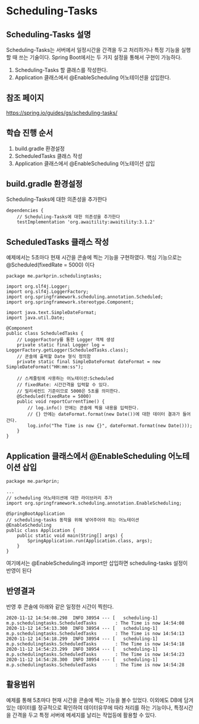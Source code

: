 # Scheduling-Tasks

## Scheduling-Tasks 설명
Scheduling-Tasks는 서버에서 일정시간을 간격을 두고 처리하거나 특정 기능을
실행 할 때 쓰는 기술이다. Spring Boot에서는 두 가지 설정을 통해서
구현이 가능하다.

1. Scheduling-Tasks 할 클래스를 작성한다.
2. Application 클래스에서 @EnableScheduling 어노테이션을 삽입한다.  

## 참조 페이지
https://spring.io/guides/gs/scheduling-tasks/

## 학습 진행 순서
1. build.gradle 환경설정
2. ScheduledTasks 클래스 작성
3. Application 클래스에서 @EnableScheduling 어노테이션 삽입


## build.gradle 환경설정

Scheduling-Tasks에 대한 의존성을 추가한다
```
dependencies {
    // Scheduling-Tasks에 대한 의존성을 추가한다
    testImplementation 'org.awaitility:awaitility:3.1.2' 
```

## ScheduledTasks 클래스 작성
예제에서는 5초마다 현재 시간을 콘솔에 찍는 기능을 구현하였다. 
핵심 기능으로는 @Scheduled(fixedRate = 5000) 이다

```
package me.parkprin.schedulingtasks;

import org.slf4j.Logger;
import org.slf4j.LoggerFactory;
import org.springframework.scheduling.annotation.Scheduled;
import org.springframework.stereotype.Component;

import java.text.SimpleDateFormat;
import java.util.Date;

@Component
public class ScheduledTasks {
    // LoggerFactory를 통한 Logger 객체 생성
    private static final Logger log = LoggerFactory.getLogger(ScheduledTasks.class);
    // 콘솔에 출력할 Date 형식 정의함
    private static final SimpleDateFormat dateFormat = new SimpleDateFormat("HH:mm:ss");

    // 스케줄링에 사용하는 어노테이션:Scheduled
    // fixedRate: 시간간격을 입력할 수 있다.
    // 밀리세컨드 기준이므로 5000은 5초를 의미한다.
    @Scheduled(fixedRate = 5000)
    public void reportCurrentTime() {
        // log.info() 안에는 콘솔에 찍을 내용을 입력한다. 
        // {} 안에는 dateFormat.format(new Date())에 대한 데이터 결과가 들어간다.
        log.info("The Time is now {}", dateFormat.format(new Date()));
    }
}

```

## Application 클래스에서 @EnableScheduling 어노테이션 삽입

```
package me.parkprin;

...
// scheduling 어노테이션에 대한 라이브러리 추가
import org.springframework.scheduling.annotation.EnableScheduling;

@SpringBootApplication
// scheduling-tasks 동작을 위해 넣어주어야 하는 어노테이션
@EnableScheduling
public class Application {
    public static void main(String[] args) {
        SpringApplication.run(Application.class, args);
    }
}
```
여기에서는 @EnableScheduling과 import만 삽입하면 scheduling-tasks 설정이 반영이 된다

## 반영결과
반영 후 콘솔에 아래와 같은 일정한 시간이 찍힌다.
```
2020-11-12 14:54:08.298  INFO 38954 --- [   scheduling-1] m.p.schedulingtasks.ScheduledTasks       : The Time is now 14:54:08
2020-11-12 14:54:13.300  INFO 38954 --- [   scheduling-1] m.p.schedulingtasks.ScheduledTasks       : The Time is now 14:54:13
2020-11-12 14:54:18.299  INFO 38954 --- [   scheduling-1] m.p.schedulingtasks.ScheduledTasks       : The Time is now 14:54:18
2020-11-12 14:54:23.299  INFO 38954 --- [   scheduling-1] m.p.schedulingtasks.ScheduledTasks       : The Time is now 14:54:23
2020-11-12 14:54:28.300  INFO 38954 --- [   scheduling-1] m.p.schedulingtasks.ScheduledTasks       : The Time is now 14:54:28
```

## 활용범위
예제를 통해 5초마다 현재 시간을 콘솔에 찍는 기능을 볼수 있었다. 
이외에도 DB에 담겨있는 데이터를 정규적으로 확인하여 데이터유무에 따라
처리를 하는 기능이나, 특정시간을 간격을 두고 특정 서버에 메세지를 날리는 작업등에
활용할 수 있다.


